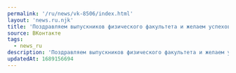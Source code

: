 ```yaml
---
permalink: '/ru/news/vk-8506/index.html'
layout: 'news.ru.njk'
title: 'Поздравляем выпускников физического факультета и желаем успехов в дальнейшей научной и трудовой…'
source: ВКонтакте
tags:
  - news_ru
description: 'Поздравляем выпускников физического факультета и желаем успехов в дальнейшей научной и трудовой…'
updatedAt: 1689156694
---
```

